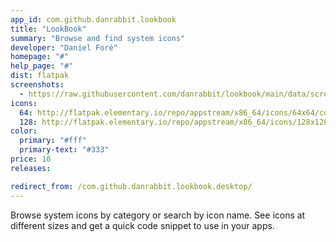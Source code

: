 ```yaml
---
app_id: com.github.danrabbit.lookbook
title: "LookBook"
summary: "Browse and find system icons"
developer: "Daniel Foré"
homepage: "#"
help_page: "#"
dist: flatpak
screenshots:
  - https://raw.githubusercontent.com/danrabbit/lookbook/main/data/screenshot.png
icons:
  64: http://flatpak.elementary.io/repo/appstream/x86_64/icons/64x64/com.github.danrabbit.lookbook.png
  128: http://flatpak.elementary.io/repo/appstream/x86_64/icons/128x128/com.github.danrabbit.lookbook.png
color:
  primary: "#fff"
  primary-text: "#333"
price: 10
releases:

redirect_from: /com.github.danrabbit.lookbook.desktop/
---
```


<p>Browse system icons by category or search by icon name. See icons at different sizes and get a quick code snippet to use in your apps.</p>